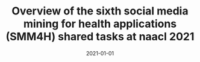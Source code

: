 ---
title: "Overview of the sixth social media mining for health applications (SMM4H) shared tasks at naacl 2021"
collection: markdownpublications
permalink: /publication/2021-Overview-of-the-sixth-social-media-mining-for-health-applications-SMM4H-shared-tasks-at-naacl-2021
date: 2021-01-01
venue: 'In the proceedings of Proceedings of the Sixth Social Media Mining for Health (# SMM4H) Workshop and Shared Task'
---